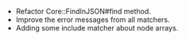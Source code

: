 * Refactor Core::FindInJSON#find method.
* Improve the error messages from all matchers.
* Adding some include matcher about node arrays.
